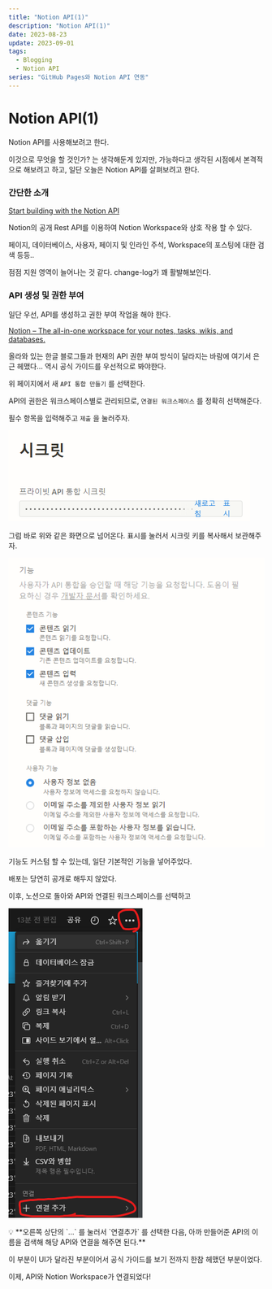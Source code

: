 ```yaml
---
title: "Notion API(1)"
description: "Notion API(1)"
date: 2023-08-23
update: 2023-09-01
tags:
  - Blogging
  - Notion API
series: "GitHub Pages와 Notion API 연동"
---
```

# Notion API(1)

Notion API를 사용해보려고 한다. 

이것으로 무엇을 할 것인가? 는 생각해둔게 있지만, 가능하다고 생각된 시점에서 본격적으로 해보려고 하고, 일단 오늘은 Notion API를 살펴보려고 한다. 

### 간단한 소개

[Start building with the Notion API](https://developers.notion.com/)

Notion의 공개 Rest API를 이용하여 Notion Workspace와 상호 작용 할 수 있다.

페이지, 데이터베이스, 사용자, 페이지 및 인라인 주석, Workspace의 포스팅에 대한 검색 등등.. 

점점 지원 영역이 늘어나는 것 같다. change-log가 꽤 활발해보인다. 

### API 생성 및 권한 부여

일단 우선, API를 생성하고 권한 부여 작업을 해야 한다. 

[Notion – The all-in-one workspace for your notes, tasks, wikis, and databases.](https://www.notion.so/my-integrations)

올라와 있는 한글 블로그들과 현재의 API 권한 부여 방식이 달라지는 바람에  여기서 은근 헤맸다… 역시 공식 가이드를 우선적으로 봐야한다. 

위 페이지에서 새 `API 통합 만들기` 를 선택한다. 

API의 권한은 워크스페이스별로 관리되므로, `연결된 워크스페이스` 를 정확히 선택해준다. 

필수 항목을 입력해주고 `제출` 을 눌러주자. 

![Untitled](Untitled.png)

그럼 바로 위와 같은 화면으로 넘어온다. 표시를 눌러서 시크릿 키를 복사해서 보관해주자. 

![Untitled](Untitled1.png)

기능도 커스텀 할 수 있는데, 일단 기본적인 기능을 넣어주었다. 

배포는 당연히 공개로 해두지 않았다. 

이후, 노션으로 돌아와 API와 연결된 워크스페이스를 선택하고 

![Untitled](Untitled2.png)

<aside>
💡 **오른쪽 상단의 `…` 를 눌러서 `연결추가` 를 선택한 다음, 아까 만들어준 API의 이름을 검색해 해당 API와 연결을 해주면 된다.**

</aside>

이 부분이 UI가 달라진 부분이어서 공식 가이드를 보기 전까지 한참 헤맸던 부분이었다.

이제, API와 Notion Workspace가 연결되었다!